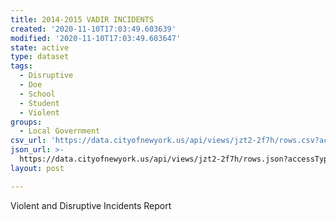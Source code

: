 ```yaml
---
title: 2014-2015 VADIR INCIDENTS
created: '2020-11-10T17:03:49.603639'
modified: '2020-11-10T17:03:49.603647'
state: active
type: dataset
tags:
  - Disruptive
  - Doe
  - School
  - Student
  - Violent
groups:
  - Local Government
csv_url: 'https://data.cityofnewyork.us/api/views/jzt2-2f7h/rows.csv?accessType=DOWNLOAD'
json_url: >-
  https://data.cityofnewyork.us/api/views/jzt2-2f7h/rows.json?accessType=DOWNLOAD
layout: post

---
```

Violent and Disruptive Incidents Report
